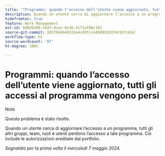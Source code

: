 ```yaml
---
title: '“Programmi: quando l’accesso dell’utente viene aggiornato, tutti gli accessi al programma vengono persi”'
description: Quando un utente cerca di aggiornare l’accesso a un programma, tutti gli altri gruppi, team, ruoli e utenti perdono l’accesso a tale programma. Ciò include le autorizzazioni ereditate dal portfolio.
hidefromtoc: true
feature: Work Management
exl-id: 0d02b200-5447-4cee-8e36-4171af00c101
source-git-commit: 1857044b49332a4c49fcc440d935937dc937c61d
workflow-type: ht
source-wordcount: '97'
ht-degree: 100%

---
```


# Programmi: quando l’accesso dell’utente viene aggiornato, tutti gli accessi al programma vengono persi

>[!NOTE]
>
>Questo problema è stato risolto.

Quando un utente cerca di aggiornare l’accesso a un programma, tutti gli altri gruppi, team, ruoli e utenti perdono l’accesso a tale programma. Ciò include le autorizzazioni ereditate dal portfolio.

_Segnalato per la prima volta il mercoledì 7 maggio 2024._
